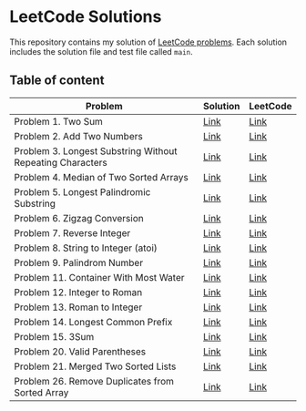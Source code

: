 # LeetCode Solutions

This repository contains my solution of [LeetCode problems](https://leetcode.com/problemset/). Each solution includes the solution file and test file called `main`.

## Table of content

<table>
    <thead>
        <th>Problem</th>
        <th>Solution</th>
        <th>LeetCode</th>
    </thead>
    <tbody>
        <tr>
            <td>Problem 1. Two Sum</td>
            <td><a href="https://github.com/pattlearn/leetcode-answer/tree/main/1.%20Two%20Sum">Link</a></td>
            <td><a href="https://leetcode.com/problems/two-sum/description/">Link</a></td>
        </tr>
        <tr>
            <td>Problem 2. Add Two Numbers</td>
            <td><a href="https://github.com/pattlearn/leetcode-answer/tree/main/2.%20Add%20Two%20Numbers">Link</a></td>
            <td><a href="https://leetcode.com/problems/add-two-numbers/description/">Link</a></td>
        </tr>
        <tr>
            <td>Problem 3. Longest Substring Without Repeating Characters</td>
            <td><a href="https://github.com/pattlearn/leetcode-answer/tree/main/3.%20Longest%20Substring%20Without%20Repeating%20Characters">Link</a></td>
            <td><a href="https://leetcode.com/problems/longest-substring-without-repeating-characters/description/">Link</a></td>
        </tr>
        <tr>
            <td>Problem 4. Median of Two Sorted Arrays</td>
            <td><a href="https://github.com/pattlearn/leetcode-answer/tree/main/4.%20Median%20of%20Two%20Sorted%20Arrays">Link</a></td>
            <td><a href="https://leetcode.com/problems/median-of-two-sorted-arrays/description/">Link</a></td>
        </tr>
        <tr>
            <td>Problem 5. Longest Palindromic Substring</td>
            <td><a href="https://github.com/pattlearn/leetcode-answer/tree/main/5.%20Longest%20Palindromic%20Substring">Link</a></td>
            <td><a href="https://leetcode.com/problems/longest-palindromic-substring/description/">Link</a></td>
        </tr>
        <tr>
            <td>Problem 6. Zigzag Conversion</td>
            <td><a href="https://github.com/pattlearn/leetcode-answer/tree/main/6.%20Zigzag%20Conversion">Link</a></td>
            <td><a href="https://leetcode.com/problems/zigzag-conversion/description/">Link</a></td>
        </tr>
        <tr>
            <td>Problem 7. Reverse Integer</td>
            <td><a href="https://github.com/pattlearn/leetcode-answer/tree/main/7.%20Reverse%20Integer">Link</a></td>
            <td><a href="https://leetcode.com/problems/reverse-integer/description/">Link</a></td>
        </tr>
        <tr>
            <td>Problem 8. String to Integer (atoi)</td>
            <td><a href="https://github.com/pattlearn/leetcode-answer/tree/main/8.%20String%20to%20Integer%20(atoi)">Link</a></td>
            <td><a href="https://leetcode.com/problems/string-to-integer-atoi/description/">Link</a></td>
        </tr>
        <tr>
            <td>Problem 9. Palindrom Number</td>
            <td><a href="https://github.com/pattlearn/leetcode-answer/tree/main/9.%20Palindrome%20Number">Link</a></td>
            <td><a href="https://leetcode.com/problems/palindrome-number/description/">Link</a></td>
        </tr>
        <tr>
            <td>Problem 11. Container With Most Water</td>
            <td><a href="https://github.com/pattlearn/leetcode-answer/tree/main/11.%20Container%20With%20Most%20Water">Link</a></td>
            <td><a href="https://leetcode.com/problems/container-with-most-water/">Link</a></td>
        </tr>
        <tr>
            <td>Problem 12. Integer to Roman</td>
            <td><a href="https://github.com/pattlearn/leetcode-answer/tree/main/12.%20Integer%20to%20Roman">Link</a></td>
            <td><a href="https://leetcode.com/problems/integer-to-roman/description/">Link</a></td>
        </tr>
        <tr>
            <td>Problem 13. Roman to Integer</td>
            <td><a href="https://github.com/pattlearn/leetcode-answer/tree/main/13.%20Roman%20to%20Integer">Link</a></td>
            <td><a href="https://leetcode.com/problems/roman-to-integer/description/">Link</a></td>
        </tr>
        <tr>
            <td>Problem 14. Longest Common Prefix</td>
            <td><a href="https://github.com/pattlearn/leetcode-answer/tree/main/14.%20Longest%20Common%20Prefix">Link</a></td>
            <td><a href="https://leetcode.com/problems/longest-common-prefix/description/">Link</a></td>
        </tr>
        <tr>
            <td>Problem 15. 3Sum</td>
            <td><a href="https://github.com/pattlearn/leetcode-answer/tree/main/15.%203Sum">Link</a></td>
            <td><a href="https://leetcode.com/problems/3sum/description/">Link</a></td>
        </tr>
        <tr>
            <td>Problem 20. Valid Parentheses</td>
            <td><a href="https://github.com/pattlearn/leetcode-answer/tree/main/20.%20Valid%20Parentheses">Link</a></td>
            <td><a href="https://leetcode.com/problems/valid-parentheses/description/">Link</a></td>
        </tr>
        <tr>
            <td>Problem 21. Merged Two Sorted Lists</td>
            <td><a href="https://github.com/pattlearn/leetcode-answer/tree/main/9.%20Palindrome%20Number">Link</a></td>
            <td><a href="https://leetcode.com/problems/merge-two-sorted-lists/description/">Link</a></td>
        </tr>
        <tr>
            <td>Problem 26. Remove Duplicates from Sorted Array</td>
            <td><a href="https://github.com/pattlearn/leetcode-answer/tree/main/26.%20Remove%20Duplicates%20from%20Sorted%20Array">Link</a></td>
            <td><a href="https://leetcode.com/problems/remove-duplicates-from-sorted-array/description/">Link</a></td>
        </tr>
        <!-- <tr>
            <td></td>
            <td><a href="">Link</a></td>
            <td><a href="">Link</a></td>
        </tr> -->
    </tbody>
</table>
